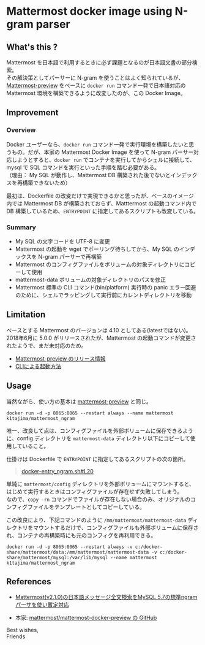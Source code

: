 # Mattermost docker image using N-gram parser

## What's this ?

Mattermost を日本語で利用するときに必ず課題となるのが日本語文書の部分検索。  
その解決策としてパーサーに N-gram を使うことはよく知られているが、[Mattermost-preview](https://hub.docker.com/r/mattermost/mattermost-preview) をベースに `docker run` コマンド一発で日本語対応の Mattermost 環境を構築できるように改変したのが、この Docker Image。

## Improvement

### Overview

Docker ユーザーなら、`docker run` コマンド一発で実行環境を構築したいと思うもの。だが、本家の Mattermost Docker Image を使って N-gram パーサー対応しようとすると、`docker run` でコンテナを実行してからシェルに接続して、mysql で SQL コマンドを実行といった手順を踏む必要がある。  
（理由： My SQL が動作し、Mattermost DB 構築された後でないとインデックスを再構築できないため）

最初は、Dockerfile の改変だけで実現できるかと思ったが、ベースのイメージ内では Mattermost DB が構築されておらず、Matttermost の起動コマンド内で DB 構築しているため、`ENTRYPOINT` に指定してあるスクリプトも改変している。

### Summary

* My SQL の文字コードを UTF-8 に変更
* Mattermost の起動を wget でポーリング待ちしてから、My SQL のインデックスを N-gram パーサーで再構築
* Mattermost のコンフィグファイルをボリュームの対象ディレクトリにコピーして使用
* mattermost-data ボリュームの対象ディレクトリのパスを修正
* Mattermost 標準の CLI コマンド(bin/platform) 実行時の panic エラー回避のために、シェルでラッピングして実行前にカレントディレクトリを移動

## Limitation

ベースとする Mattermost のバージョンは 4.10 としてある(latestではない)。2018年6月に 5.0.0 がリリースされたが、Mattermost の起動コマンドが変更されたようで、まだ未対応のため。

* [Mattermost-preview のリリース情報](https://github.com/mattermost/mattermost-docker-preview/releases)
* [CLIによる起動方法](https://docs.mattermost.com/administration/command-line-tools.html#using-the-cli)

## Usage

当然ながら、使い方の基本は [mattermost-preview](https://docs.mattermost.com/install/docker-local-machine.html) と同じ。

```
docker run -d -p 8065:8065 --restart always --name mattermost k1tajima/mattermost_ngram
```

唯一、改良して点は、コンフィグファイルを外部ボリュームに保存できるように、config ディレクトリを `mattermost-data` ディレクトリ以下にコピーして使用していること。

仕掛けは Dockerfile で `ENTRYPOINT` に指定してあるスクリプトの次の箇所。

> [docker-entry_ngram.sh#L20](https://github.com/tajimak/mattermost_ngram/blob/603956ac118615e6a069ddfea4fcc429d8009003/docker-entry_ngram.sh#L20) 

単純に `mattermost/config` ディレクトリを外部ボリュームにマウントすると、はじめて実行するときはコンフィグファイルが存在せず失敗してしまう。  
なので、`copy -rn` コマンドでファイルが存在しない場合のみ、オリジナルのコンフィグファイルをテンプレートとしてコピーしている。

この改良により、下記コマンドのように `/mm/mattermost/mattermost-data` ディレクトリをマウントするだけで、コンフィグファイルも外部ボリュームに保存され、コンテナの再構築時にも元のコンフィグを再利用できる。

```
docker run -d -p 8065:8065 --restart always -v c:/docker-share/mattermost/data:/mm/mattermost/mattermost-data -v c:/docker-share/mattermost/mysql:/var/lib/mysql --name mattermost k1tajima/mattermost_ngram
```

## References

* [Mattermost(v2.1.0)の日本語メッセージ全文検索をMySQL 5.7の標準ngramパーサを使い暫定対応](https://qiita.com/terukizm/items/b477943b63c66ab7d454)

* 本家: [mattermost/mattermost-docker-preview の GitHub](https://github.com/mattermost/mattermost-docker-preview)

Best wishes,  
Friends